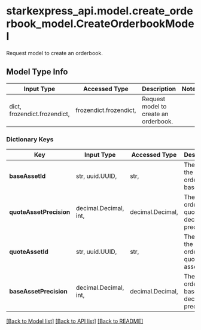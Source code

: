 # starkexpress_api.model.create_orderbook_model.CreateOrderbookModel

Request model to create an orderbook.

## Model Type Info
Input Type | Accessed Type | Description | Notes
------------ | ------------- | ------------- | -------------
dict, frozendict.frozendict,  | frozendict.frozendict,  | Request model to create an orderbook. | 

### Dictionary Keys
Key | Input Type | Accessed Type | Description | Notes
------------ | ------------- | ------------- | ------------- | -------------
**baseAssetId** | str, uuid.UUID,  | str,  | The ID of the orderbook base asset. | value must be a uuid
**quoteAssetPrecision** | decimal.Decimal, int,  | decimal.Decimal,  | The orderbook quote asset decimal precision. | value must be a 32 bit integer
**quoteAssetId** | str, uuid.UUID,  | str,  | The ID of the orderbook quote asset. | value must be a uuid
**baseAssetPrecision** | decimal.Decimal, int,  | decimal.Decimal,  | The orderbook base asset decimal precision. | value must be a 32 bit integer

[[Back to Model list]](../../README.md#documentation-for-models) [[Back to API list]](../../README.md#documentation-for-api-endpoints) [[Back to README]](../../README.md)

